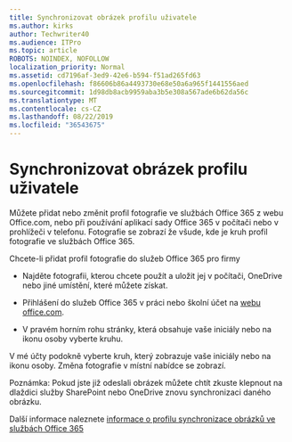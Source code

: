 ```yaml
---
title: Synchronizovat obrázek profilu uživatele
ms.author: kirks
author: Techwriter40
ms.audience: ITPro
ms.topic: article
ROBOTS: NOINDEX, NOFOLLOW
localization_priority: Normal
ms.assetid: cd7196af-3ed9-42e6-b594-f51ad265fd63
ms.openlocfilehash: f86606b86a4493730e68e50a6a965f1441556aed
ms.sourcegitcommit: 1d98db8acb9959aba3b5e308a567ade6b62da56c
ms.translationtype: MT
ms.contentlocale: cs-CZ
ms.lasthandoff: 08/22/2019
ms.locfileid: "36543675"
---
```

# <a name="sync-a-users-profile-picture"></a>Synchronizovat obrázek profilu uživatele

Můžete přidat nebo změnit profil fotografie ve službách Office 365 z webu Office.com, nebo při používání aplikací sady Office 365 v počítači nebo v prohlížeči v telefonu. Fotografie se zobrazí že všude, kde je kruh profil fotografie ve službách Office 365.

Chcete-li přidat profil fotografie do služeb Office 365 pro firmy

- Najděte fotografii, kterou chcete použít a uložit jej v počítači, OneDrive nebo jiné umístění, které můžete získat.

- Přihlášení do služeb Office 365 v práci nebo školní účet na [webu office.com](http://www.office.com).

- V pravém horním rohu stránky, která obsahuje vaše iniciály nebo na ikonu osoby vyberte kruhu.

V mé účty podokně vyberte kruh, který zobrazuje vaše iniciály nebo na ikonu osoby. Změna fotografie v místní nabídce se zobrazí.

Poznámka: Pokud jste již odeslali obrázek můžete chtít zkuste klepnout na dlaždici služby SharePoint nebo OneDrive znovu synchronizaci daného obrázku.

Další informace naleznete [informace o profilu synchronizace obrázků ve službách Office 365](https://support.office.com/article/information-about-profile-picture-synchronization-in-office-365-20594d76-d054-4af4-a660-401133e3d48a?ui=en-US&amp;rs=en-US&amp;ad=US)

